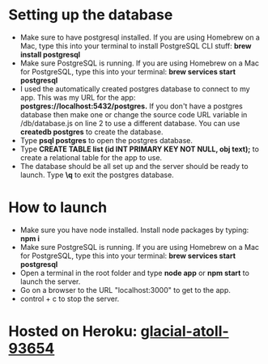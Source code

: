 # Setting up the database
- Make sure to have postgresql installed. If you are using Homebrew on a Mac, type this into your terminal to install PostgreSQL CLI stuff: **brew install postgresql**
- Make sure PostgreSQL is running. If you are using Homebrew on a Mac for PostgreSQL, type this into your terminal: **brew services start postgresql**
- I used the automatically created postgres database to connect to my app. This was my URL for the app: **postgres://localhost:5432/postgres.** If you don't have a postgres database then make one or change the source code URL variable in /db/database.js on line 2 to use a different database. You can use **createdb postgres** to create the database.
- Type **psql postgres** to open the postgres database.
- Type **CREATE TABLE list (id INT PRIMARY KEY NOT NULL, obj text);** to create a relational table for the app to use.
- The database should be all set up and the server should be ready to launch. Type **\q** to exit the postgres database.

# How to launch
- Make sure you have node installed. Install node packages by typing: **npm i**
- Make sure PostgreSQL is running. If you are using Homebrew on a Mac for PostgreSQL, type this into your terminal: **brew services start postgresql**
- Open a terminal in the root folder and type **node app** or **npm start** to launch the server.
- Go on a browser to the URL "localhost:3000" to get to the app.
- control + c to stop the server.

# Hosted on Heroku: [glacial-atoll-93654](https://glacial-atoll-93654.herokuapp.com/)